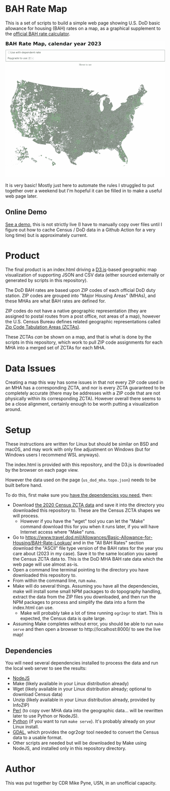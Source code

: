 # BAH Rate Map

This is a set of scripts to build a simple web page showing U.S. DoD basic
allowance for housing (BAH) rates on a map, as a graphical supplement to the
[official BAH rate
calculator](https://www.travel.dod.mil/Allowances/Basic-Allowance-for-Housing/BAH-Rate-Lookup/).

![Screenshot of built page in a browser](bah-rate-map-preview.png)

It is very basic!  Mostly just here to automate the rules I struggled to put
together over a weekend but I'm hopeful it can be filled in to make a useful
web page later.

## Online Demo

[See a demo](https://mpyne-navy.github.io/bah-rate-map-demo/), this is not
strictly live (I have to manually copy over files until I figure out how to
cache Census / DoD data in a Github Action for a very long time) but is
approximately current.

# Product

The final product is an index.html driving a [D3.js](https://d3js.org/)-based
geographic map visualization of supporting JSON and CSV data (either sourced
externally or generated by scripts in this repository).

The DoD BAH rates are based upon ZIP codes of each official DoD duty station.
ZIP codes are grouped into "Major Housing Areas" (MHAs), and these MHAs are
what BAH rates are defined for.

ZIP codes do not have a native geographic representation (they are assigned to
postal routes from a post office, not areas of a map), however the U.S. Census
Bureau defines related geographic representations called [Zip Code Tabulation
Areas (ZCTAs)](https://www.census.gov/programs-surveys/geography/guidance/geo-areas/zctas.html).

These ZCTAs *can* be shown on a map, and that is what is done by the scripts in
this repository, which work to pull ZIP code assignments for each MHA into a
merged set of ZCTAs for each MHA.

# Data Issues

Creating a map this way has some issues in that not every ZIP code used in an
MHA has a corresponding ZCTA, and nor is every ZCTA guaranteed to be completely
accurate (there may be addresses with a ZIP code that are not physically within
its corresponding ZCTA).  However overall there seems to be a close alignment,
certainly enough to be worth putting a visualization around.

# Setup

These instructions are written for Linux but should be similar on BSD and
macOS, and may work with only fine adjustment on Windows (but for Windows users
I recommend WSL anyways).

The index.html is provided with this repository, and the D3.js is downloaded by
the browser on each page view.

However the data used on the page (`us_dod_mha.topo.json`) needs to be built
before hand.

To do this, first make sure you [have the dependencies you
need](#dependencies), then:

* Download [the 2020 Census ZCTA data](https://www2.census.gov/geo/tiger/GENZ2020/shp/cb_2020_us_zcta520_500k.zip)
  and save it into the directory you downloaded this repository to. These are
  the Census ZCTA shapes we will process.
    * However if you have the "wget" tool you can let the "Make" command
      download this for you when it runs later, if you will have Internet
      access where "Make" runs.
* Go to https://www.travel.dod.mil/Allowances/Basic-Allowance-for-Housing/BAH-Rate-Lookup/
  and in the "All BAH Rates" section download the "ASCII" file type version of the
  BAH rates for the year you care about (2023 in my case). Save it to the same location
  you saved the Census ZCTA data to. This is the DoD MHA BAH rate data which the
  web page will use almost as-is.
* Open a command line terminal pointing to the directory you have downloaded
  this repository to.
* From within the command line, run `make`.
* Make will do several things. Assuming you have all the dependencies, make will
  install some small NPM packages to do topography handling, extract the data
  from the ZIP files you downloaded, and then run the NPM packages to process and simplify
  the data into a form the index.html can use.
    * Make will probably take a lot of time running `ogr2ogr` to start. This is expected, the
      Census data is quite large.
* Assuming Make completes without error, you should be able to run `make serve` and then
  open a browser to http://localhost:8000/ to see the live map!

## Dependencies

You will need several dependencies installed to process the data and run the
local web server to see the results:

* [NodeJS](https://nodejs.org/)
* Make (likely available in your Linux distribution already)
* Wget (likely available in your Linux distribution already; optional to download Census data)
* Unzip (likely available in your Linux distribution already, provided by InfoZIP)
* [Perl](https://www.perl.org/) (to copy over MHA data into the geographic data... will be rewritten later to use Python or NodeJS).
* [Python](https://www.python.org/) (if you want to run `make serve`). It's probably already on your Linux install.
* [GDAL](https://gdal.org/index.html#), which provides the ogr2ogr tool needed to convert the Census data to a usable format.
* Other scripts are needed but will be downloaded by Make using NodeJS, and installed only in this repository directory.

# Author

This was put together by CDR Mike Pyne, USN, in an unofficial capacity.
